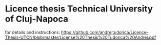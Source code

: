 # Licence thesis Technical University of Cluj-Napoca

for details and instructions:
https://github.com/andreitudorica/Licence-Thesis-UTCN/blob/master/License%20Thesis%20Tudorica%20Andrei.pdf
